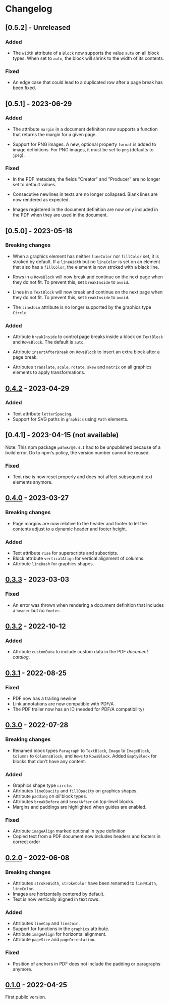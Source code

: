 # Changelog

## [0.5.2] - Unreleased

### Added

- The `width` attribute of a `Block` now supports the value `auto` on
  all block types. When set to `auto`, the block will shrink to the
  width of its contents.

### Fixed

- An edge case that could lead to a duplicated row after a page break
  has been fixed.

## [0.5.1] - 2023-06-29

### Added

- The attribute `margin` in a document definition now supports a
  function that returns the margin for a given page.

- Support for PNG images. A new, optional property `format` is added to
  image definitions. For PNG images, it must be set to `png` (defaults
  to `jpeg`).

### Fixed

- In the PDF metadata, the fields "Creator" and "Producer" are no longer
  set to default values.

- Consecutive newlines in texts are no longer collapsed. Blank lines are
  now rendered as expected.

- Images registered in the document definition are now only included in
  the PDF when they are used in the document.

## [0.5.0] - 2023-05-18

### Breaking changes

- When a graphics element has neither `lineColor` nor `fillColor` set,
  it is stroked by default. If a `lineWidth` but no `lineColor` is set
  on an element that also has a `fillColor`, the element is now stroked
  with a black line.

- Rows in a `RowsBlock` will now break and continue on the next page
  when they do not fit. To prevent this, set `breakInside` to `avoid`.

- Lines in a `TextBlock` will now break and continue on the next page
  when they do not fit. To prevent this, set `breakInside` to `avoid`.

- The `lineJoin` attribute is no longer supported by the graphics type
  `Circle`.

### Added

- Attribute `breakInside` to control page breaks inside a block on
  `TextBlock` and `RowsBlock`. The default is `auto`.

- Attribute `insertAfterBreak` on `RowsBlock` to insert an extra block
  after a page break.

- Attributes `translate`, `scale`, `rotate`, `skew` and `matrix` on all
  graphics elements to apply transformations.

## [0.4.2] - 2023-04-29

### Added

- Text attribute `letterSpacing`.
- Support for SVG paths in `graphics` using `Path` elements.

## [0.4.1] - 2023-04-15 (not available)

Note: This npm package `pdfmkr@0.4.1` had to be unpublished because of
a build error. Do to npm's policy, the version number cannot be reused.

### Fixed

- Text rise is now reset properly and does not affect subsequent text
  elements anymore.

## [0.4.0] - 2023-03-27

### Breaking changes

- Page margins are now relative to the header and footer to let the
  contents adjust to a dynamic header and footer height.

### Added

- Text attribute `rise` for superscripts and subscripts.
- Block attribute `verticalAlign` for vertical alignment of columns.
- Attribute `lineDash` for graphics shapes.

## [0.3.3] - 2023-03-03

### Fixed

- An error was thrown when rendering a document definition that includes
  a `header` but no `footer`.

## [0.3.2] - 2022-10-12

### Added

- Attribute `customData` to include custom data in the PDF _document catalog_.

## [0.3.1] - 2022-08-25

### Fixed

- PDF now has a trailing newline
- Link annotations are now compatible with PDF/A
- The PDF trailer now has an ID (needed for PDF/A compatibility)

## [0.3.0] - 2022-07-28

### Breaking changes

- Renamed block types `Paragraph` to `TextBlock`, `Image` to `ImageBlock`,
  `Columns` to `ColumnsBlock`, and `Rows` to `RowsBlock`. Added `EmptyBlock` for blocks
  that don't have any content.

### Added

- Graphics shape type `circle`.
- Attributes `lineOpacity` and `fillOpacity` on graphics shapes.
- Attribute `padding` on _all_ block types.
- Attributes `breakBefore` and `breakAfter` on top-level blocks.
- Margins and paddings are highlighted when guides are enabled.

### Fixed

- Attribute `imageAlign` marked optional in type definition
- Copied text from a PDF document now includes headers and footers in correct order

## [0.2.0] - 2022-06-08

### Breaking changes

- Attributes `strokeWidth`, `strokeColor` have been renamed to `lineWidth`, `lineColor`.
- Images are horizontally centered by default.
- Text is now vertically aligned in text rows.

### Added

- Attributes `lineCap` and `lineJoin`.
- Support for functions in the `graphics` attribute.
- Attribute `imageAlign` for horizontal alignment.
- Attribute `pageSize` and `pageOrientation`.

### Fixed

- Position of anchors in PDF does not include the padding or paragraphs anymore.

## [0.1.0] - 2022-04-25

First public version.

[Unreleased]: https://github.com/eclipsesource/pdf-maker
[0.1.0]: https://github.com/eclipsesource/pdf-maker/releases/tag/v0.1.0
[0.2.0]: https://github.com/eclipsesource/pdf-maker/releases/tag/v0.2.0
[0.3.0]: https://github.com/eclipsesource/pdf-maker/releases/tag/v0.3.0
[0.3.0]: https://github.com/eclipsesource/pdf-maker/releases/tag/v0.3.0
[0.3.1]: https://github.com/eclipsesource/pdf-maker/releases/tag/v0.3.1
[0.3.2]: https://github.com/eclipsesource/pdf-maker/releases/tag/v0.3.2
[0.3.3]: https://github.com/eclipsesource/pdf-maker/releases/tag/v0.3.3
[0.4.0]: https://github.com/eclipsesource/pdf-maker/releases/tag/v0.4.0
[0.4.2]: https://github.com/eclipsesource/pdf-maker/releases/tag/v0.4.0
